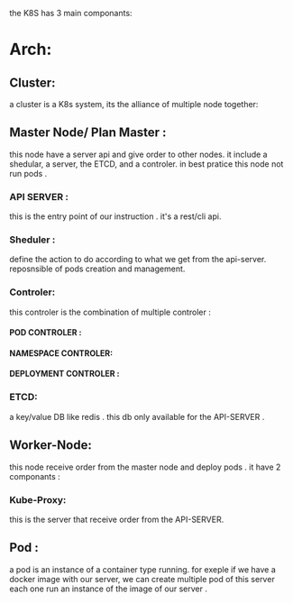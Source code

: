 the K8S has 3 main componants:

# Arch:

## Cluster:

a cluster is a K8s system, its the alliance of multiple node together:

## Master Node/ Plan Master :

this node have a server api and give order to other nodes.
it include a shedular, a server, the ETCD, and a controler.
in best pratice this node not run pods .

### API SERVER :

this is the entry point of our instruction . it's a rest/cli api.

### Sheduler :

define the action to do according to what we get from the api-server. reposnsible of pods creation and management.  

### Controler:

this controler is the combination of multiple controler :

#### POD CONTROLER :

#### NAMESPACE CONTROLER:

#### DEPLOYMENT CONTROLER :

### ETCD:

a key/value DB like redis . this db only available for the API-SERVER .

## Worker-Node:

this node receive order from the master node and deploy pods .
it have 2 componants :

### Kube-Proxy:

this is the server that receive order from the API-SERVER.

## Pod :

a pod is an instance of a container type running.
for exeple if we have a docker image with our server, we can create multiple pod of this server each one run an instance of the image of our server .
